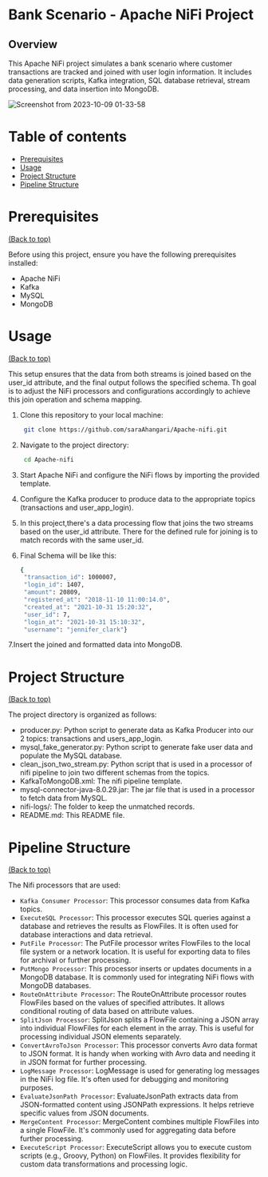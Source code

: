 # Bank Scenario - Apache NiFi Project
## Overview
This Apache NiFi project simulates a bank scenario where customer transactions are tracked and joined with user login information. It includes data generation scripts, Kafka integration, SQL database retrieval, stream processing, and data insertion into MongoDB.


![Screenshot from 2023-10-09 01-33-58](https://github.com/saraAhangari/Apache-Nifi/assets/81367821/0dab0949-5001-4ec1-91f5-caadb7a68ff5)


# Table of contents
- [Prerequisites](#Prerequisites)
- [Usage](#usage)
- [Project Structure](#Project-Structure)
- [Pipeline Structure](#Pipeline-Structure)

# Prerequisites
[(Back to top)](#table-of-contents)

Before using this project, ensure you have the following prerequisites installed:

- Apache NiFi
- Kafka
- MySQL
- MongoDB

# Usage
[(Back to top)](#table-of-contents)

This setup ensures that the data from both streams is joined based on the user_id attribute, and the final output follows the specified schema. 
Th goal is to adjust the NiFi processors and configurations accordingly to achieve this join operation and schema mapping.

1. Clone this repository to your local machine:
   ```sh
    git clone https://github.com/saraAhangari/Apache-nifi.git
    ```
2. Navigate to the project directory:
   ```sh
    cd Apache-nifi
    ```
3. Start Apache NiFi and configure the NiFi flows by importing the provided template.

4. Configure the Kafka producer to produce data to the appropriate topics (transactions and user_app_login).

5. In this project,there's a data processing flow that joins the two streams based on the user_id attribute. There for the defined rule for joining is to match records with the same user_id.
6. Final Schema will be like this:
   ```sh
   {
    "transaction_id": 1000007, 
    "login_id": 1407, 
    "amount": 20809, 
    "registered_at": "2018-11-10 11:00:14.0", 
    "created_at": "2021-10-31 15:20:32", 
    "user_id": 7, 
    "login_at": "2021-10-31 15:10:32", 
    "username": "jennifer_clark"}
   ```
7.Insert the joined and formatted data into MongoDB. 

# Project Structure
[(Back to top)](#table-of-contents)

The project directory is organized as follows:

- producer.py: Python script to generate data as Kafka Producer into our 2 topics: transactions and users_app_login. 
- mysql_fake_generator.py: Python script to generate fake user data and populate the MySQL database.
- clean_json_two_stream.py: Python script that is used in a processor of nifi pipeline to join two different schemas from the topics. 
- KafkaToMongoDB.xml: The nifi pipeline template. 
- mysql-connector-java-8.0.29.jar: The jar file that is used in a processor to fetch data from MySQL. 
- nifi-logs/: The folder to keep the unmatched records. 
- README.md: This README file.

# Pipeline Structure
[(Back to top)](#table-of-contents)

The Nifi processors that are used:
   - `Kafka Consumer Processor`: This processor consumes data from Kafka topics.
   - `ExecuteSQL Processor`: This processor executes SQL queries against a database and retrieves the results as FlowFiles. It is often used for database interactions and data retrieval.
   - `PutFile Processor`: The PutFile processor writes FlowFiles to the local file system or a network location. It is useful for exporting data to files for archival or further processing.
   - `PutMongo Processor`: This processor inserts or updates documents in a MongoDB database. It is commonly used for integrating NiFi flows with MongoDB databases.
   - `RouteOnAttribute Processor`: The RouteOnAttribute processor routes FlowFiles based on the values of specified attributes. It allows conditional routing of data based on attribute values.
   - `SplitJson Processor`: SplitJson splits a FlowFile containing a JSON array into individual FlowFiles for each element in the array. This is useful for processing individual JSON elements separately.
   - `ConvertAvroToJson Processor`: This processor converts Avro data format to JSON format. It is handy when working with Avro data and needing it in JSON format for further processing.
   - `LogMessage Processor`: LogMessage is used for generating log messages in the NiFi log file. It's often used for debugging and monitoring purposes.
   - `EvaluateJsonPath Processor`: EvaluateJsonPath extracts data from JSON-formatted content using JSONPath expressions. It helps retrieve specific values from JSON documents.
   - `MergeContent Processor`: MergeContent combines multiple FlowFiles into a single FlowFile. It's commonly used for aggregating data before further processing.
   - `ExecuteScript Processor`: ExecuteScript allows you to execute custom scripts (e.g., Groovy, Python) on FlowFiles. It provides flexibility for custom data transformations and processing logic.

